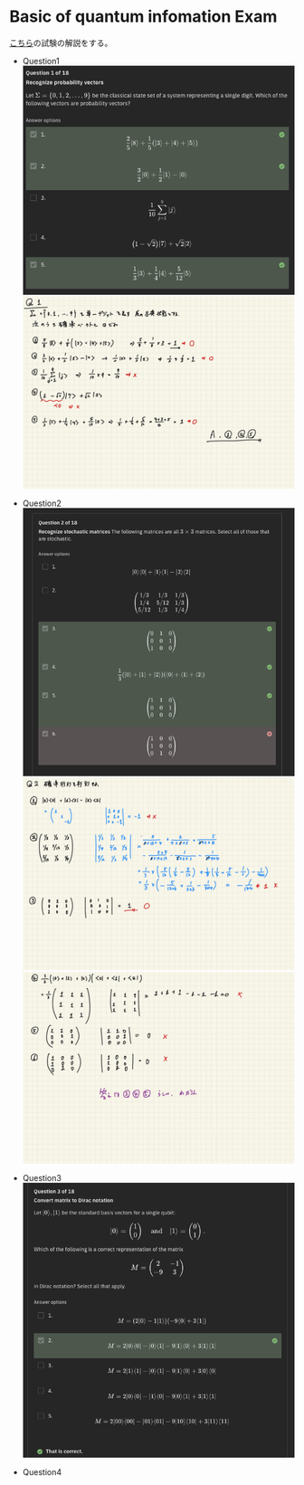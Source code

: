 # Basic of quantum infomation Exam

[こちら](https://learning.quantum.ibm.com/course/basics-of-quantum-information/exam)の試験の解説をする。

- Question1
![Question1](./pic/q01.png)
![Answer1](./pic/a01.jpg)

- Question2
![Question2](./pic/q02.png)
![Answer2-1](./pic/a02-1.jpg)
![Answer2-2](./pic/a02-2.jpg)

- Question3
![Question3](./pic/q03.png)

- Question4

